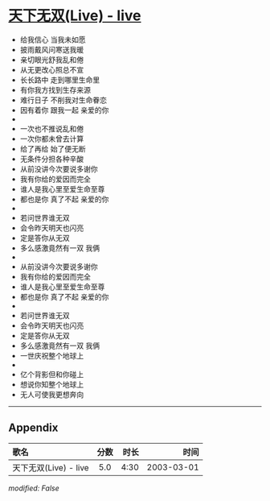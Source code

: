 # [天下无双(Live) - live](https://music.163.com/song?id=66920)

* 给我信心 当我未如愿
* 披雨戴风问寒送我暖
* 亲切眼光舒我乱和倦
* 从无更改心照总不宣
* 长长路中 走到哪里生命里
* 有你我方找到生存来源
* 难行日子 不削我对生命眷恋
* 因有着你 跟我一起 亲爱的你
* 
* 一次也不推说乱和倦
* 一次你都未曾去计算
* 给了再给 始了便无断
* 无条件分担各种辛酸
* 从前没讲今次要说多谢你
* 我有你给的爱因而完全
* 谁人是我心里至爱生命至尊
* 都也是你 真了不起 亲爱的你
* 
* 若问世界谁无双
* 会令昨天明天也闪亮
* 定是答你从无双
* 多么感激竟然有一双 我俩
* 
* 从前没讲今次要说多谢你
* 我有你给的爱因而完全
* 谁人是我心里至爱生命至尊
* 都也是你 真了不起 亲爱的你
* 
* 若问世界谁无双
* 会令昨天明天也闪亮
* 定是答你从无双
* 多么感激竟然有一双 我俩
* 一世庆祝整个地球上
* 
* 亿个背影但和你碰上
* 想说你知整个地球上
* 无人可使我更想奔向


---

## Appendix

|歌名|分数|时长|时间|
|:---|:---:|---:|---:|
|天下无双(Live) - live|5.0|4:30|2003-03-01

*modified: False*